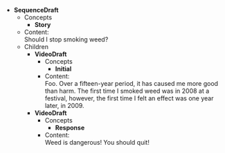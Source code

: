 * **SequenceDraft**
  * Concepts
    * **Story**
  * Content:  
  Should I stop smoking weed?
  * Children
      * **VideoDraft**
          * Concepts
            * **Initial**
          * Content:  
          Foo. <!--Intro--> Over a fifteen-year period, it has caused me more good than harm. The first time I smoked weed was in 2008 at a festival, however, the first time I felt an effect was one year later, in 2009.
      * **VideoDraft**
          * Concepts
            * **Response**
          * Content:  
          Weed is dangerous! You should quit!
